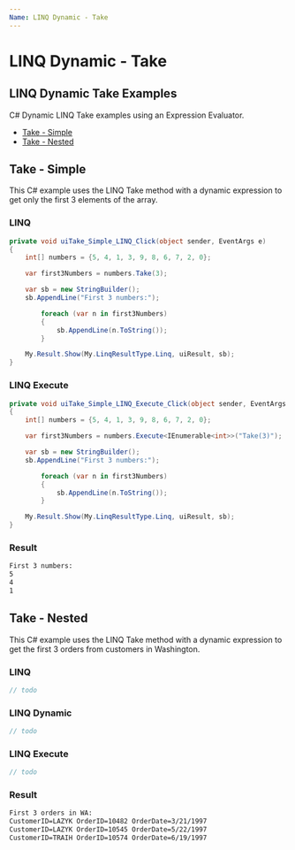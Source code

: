 ```yaml
---
Name: LINQ Dynamic - Take
---
```


# LINQ Dynamic - Take

## LINQ Dynamic Take Examples
C# Dynamic LINQ Take examples using an Expression Evaluator.

- [Take - Simple](#take-simple)
- [Take - Nested](#take-nested)

## Take - Simple
This C# example uses the LINQ Take method with a dynamic expression to get only the first 3 elements of the array.

### LINQ
```csharp
private void uiTake_Simple_LINQ_Click(object sender, EventArgs e)
{
	int[] numbers = {5, 4, 1, 3, 9, 8, 6, 7, 2, 0};

	var first3Numbers = numbers.Take(3);

	var sb = new StringBuilder();
	sb.AppendLine("First 3 numbers:");

		foreach (var n in first3Numbers)
		{
			sb.AppendLine(n.ToString());
		}

	My.Result.Show(My.LinqResultType.Linq, uiResult, sb);
}
```

### LINQ Execute
```csharp
private void uiTake_Simple_LINQ_Execute_Click(object sender, EventArgs e)
{
	int[] numbers = {5, 4, 1, 3, 9, 8, 6, 7, 2, 0};

	var first3Numbers = numbers.Execute<IEnumerable<int>>("Take(3)");

	var sb = new StringBuilder();
	sb.AppendLine("First 3 numbers:");

		foreach (var n in first3Numbers)
		{
			sb.AppendLine(n.ToString());
		}

	My.Result.Show(My.LinqResultType.Linq, uiResult, sb);
}
```

### Result
```txt
First 3 numbers: 
5 
4 
1
```

## Take - Nested
This C# example uses the LINQ Take method with a dynamic expression to get the first 3 orders from customers in Washington.

### LINQ
```csharp
// todo
```

### LINQ Dynamic
```csharp
// todo
```

### LINQ Execute
```csharp
// todo
```

### Result
```txt
First 3 orders in WA: 
CustomerID=LAZYK OrderID=10482 OrderDate=3/21/1997 
CustomerID=LAZYK OrderID=10545 OrderDate=5/22/1997 
CustomerID=TRAIH OrderID=10574 OrderDate=6/19/1997
```
